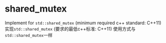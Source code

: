 # shared_mutex
Implement for `std::shared_mutex` (minimum required c++ standard: C++11)
实现`std::shared_mutex` (要求的最低c++标准: C++11)
使用方式与`std::shared_mutex`一样
